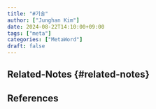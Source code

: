 ```yaml
---
title: "#기술"
author: ["Junghan Kim"]
date: 2024-08-22T14:10:00+09:00
tags: ["meta"]
categories: ["MetaWord"]
draft: false
---
```


## Related-Notes {#related-notes}

## References

<style>.csl-entry{text-indent: -1.5em; margin-left: 1.5em;}</style><div class="csl-bib-body">
</div>
